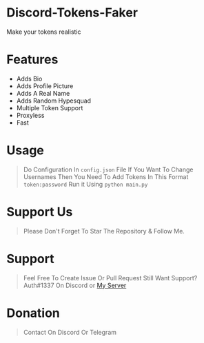 # Discord-Tokens-Faker
Make your tokens realistic
# Features
- Adds Bio
- Adds Profile Picture
- Adds A Real Name
- Adds Random Hypesquad
- Multiple Token Support
- Proxyless
- Fast

# Usage
> Do Configuration In `config.json` File
> If You Want To Change Usernames Then You Need To Add Tokens In This Format `token:password`
> Run it Using `python main.py`

# Support Us
> Please Don't Forget To Star The Repository & Follow Me.

# Support 
> Feel Free To Create Issue Or Pull Request
> Still Want Support?
> Auth#1337 On Discord or [My Server](https://discord.gg/lgnop)

# Donation
> Contact On Discord Or Telegram
